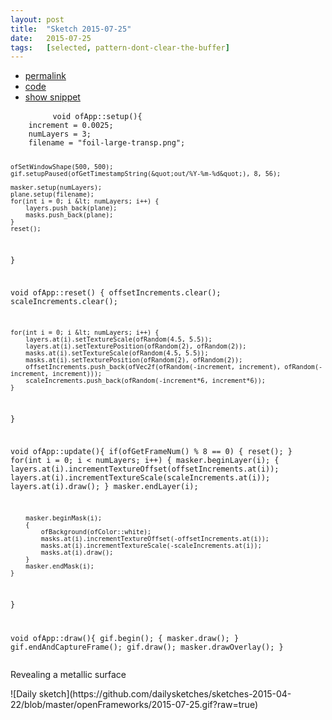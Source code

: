 ```yaml
---
layout: post
title:  "Sketch 2015-07-25"
date:   2015-07-25
tags:   [selected, pattern-dont-clear-the-buffer]
---
```

<div class="code">
    <ul>
		<li><a href="{% post_url 2015-07-25-sketch %}">permalink</a></li>
		<li><a href="https://github.com/dailysketches/dailySketches/tree/master/sketches/2015-07-25">code</a></li>
		<li><a href="#" class="snippet-button">show snippet</a></li>
	</ul>
    <pre class="snippet">
        <code class="cpp">void ofApp::setup(){
    increment = 0.0025;
    numLayers = 3;
    filename = &quot;foil-large-transp.png&quot;;

    ofSetWindowShape(500, 500);
    gif.setupPaused(ofGetTimestampString(&quot;out/%Y-%m-%d&quot;), 8, 56);

    masker.setup(numLayers);
    plane.setup(filename);
    for(int i = 0; i &lt; numLayers; i++) {
        layers.push_back(plane);
        masks.push_back(plane);
    }
    reset();
}

void ofApp::reset() {
    offsetIncrements.clear();
    scaleIncrements.clear();

    for(int i = 0; i &lt; numLayers; i++) {
        layers.at(i).setTextureScale(ofRandom(4.5, 5.5));
        layers.at(i).setTexturePosition(ofRandom(2), ofRandom(2));
        masks.at(i).setTextureScale(ofRandom(4.5, 5.5));
        masks.at(i).setTexturePosition(ofRandom(2), ofRandom(2));
        offsetIncrements.push_back(ofVec2f(ofRandom(-increment, increment), ofRandom(-increment, increment)));
        scaleIncrements.push_back(ofRandom(-increment*6, increment*6));
    }
}

void ofApp::update(){
    if(ofGetFrameNum() % 8 == 0) {
        reset();
    }
    for(int i = 0; i &lt; numLayers; i++) {
        masker.beginLayer(i);
        {
            layers.at(i).incrementTextureOffset(offsetIncrements.at(i));
            layers.at(i).incrementTextureScale(scaleIncrements.at(i));
            layers.at(i).draw();
        }
        masker.endLayer(i);

        masker.beginMask(i);
        {
            ofBackground(ofColor::white);
            masks.at(i).incrementTextureOffset(-offsetIncrements.at(i));
            masks.at(i).incrementTextureScale(-scaleIncrements.at(i));
            masks.at(i).draw();
        }
        masker.endMask(i);
    }
}

void ofApp::draw(){
    gif.begin();
    {
        masker.draw();
    }
    gif.endAndCaptureFrame();
    gif.draw();
    masker.drawOverlay();
}</code>
    </pre>
</div>
<p class="description">Revealing a metallic surface</p>
![Daily sketch](https://github.com/dailysketches/sketches-2015-04-22/blob/master/openFrameworks/2015-07-25.gif?raw=true)

